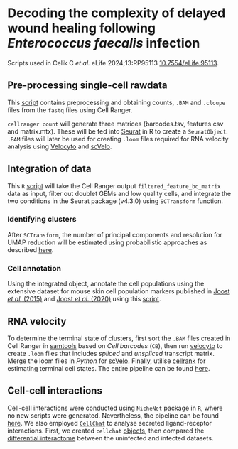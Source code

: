 # Decoding the complexity of delayed wound healing following _Enterococcus faecalis_ infection

Scripts used in Celik C _et al._ eLife 2024;13:RP95113 [10.7554/eLife.95113](https://doi.org/10.7554/eLife.95113).

## Pre-processing single-cell rawdata

This [script](cellranger_scripts.md) contains preprocessing and obtaining counts, ```.BAM``` and ```.cloupe``` files from the ```fastq``` files using Cell Ranger.

```cellranger count``` will generate three matrices (barcodes.tsv, features.csv and matrix.mtx). These will be fed into [Seurat](https://satijalab.org/seurat/) in R to create a ```SeuratObject```.
```.BAM``` files will later be used for creating ```.loom``` files required for RNA velocity analysis using [Velocyto](http://velocyto.org/velocyto.py/tutorial/analysis.html#analysis) and [scVelo](http://scvelo.readthedocs.io).

## Integration of data

This ```R``` [script](seurat_preprocessing.md) will take the Cell Ranger output ```filtered_feature_bc_matrix``` data as input, filter out doublet GEMs and low quality cells, and integrate the two conditions in the Seurat package (v4.3.0) using ```SCTransform``` function.

### Identifying clusters

After ```SCTransform```, the number of principal components and resolution for UMAP reduction will be estimated using probabilistic approaches as described [here](clusters.md).

### Cell annotation

Using the integrated object, annotate the cell populations using the extensive dataset for mouse skin cell population markers published in [Joost _et al._ (2015)](https://doi.org/10.1016/j.cels.2016.08.010) and [Joost _et al._ (2020)](https://doi.org/10.1016/j.stem.2020.01.012) using this [script](annotation.md).

## RNA velocity

To determine the terminal state of clusters, first sort the ```.BAM``` files created in Cell Ranger in [samtools](http://samtools.github.io) based on _Cell barcodes_ (```CB```), then run [velocyto](http://velocyto.org/velocyto.py/tutorial/analysis.html) to create ```.loom``` files that includes _spliced_ and _unspliced_ transcript matrix. Merge the loom files in _Python_ for [scVelo](https://scvelo.readthedocs.io/en/stable/). Finally, utilise [cellrank](http://cellrank.readthedocs.io) for estimating terminal cell states. The entire pipeline can be found [here](rna_velocity/velocity.md).

## Cell-cell interactions

Cell-cell interactions were conducted using ```NicheNet``` package in ```R```, where no new scripts were generated. Nevertheless, the pipeline can be found [here](cell_cell_interactions/nichenet.md). We also employed [```CellChat```](http://cellchat.org) to analyse secreted ligand-receptor interactions. First, we created ```cellchat``` [objects](cell_cell_interactions/CellChat.R), then compared the [differential interactome](cell_cell_interactions/CellChat_comparison.R) between the uninfected and infected datasets.
